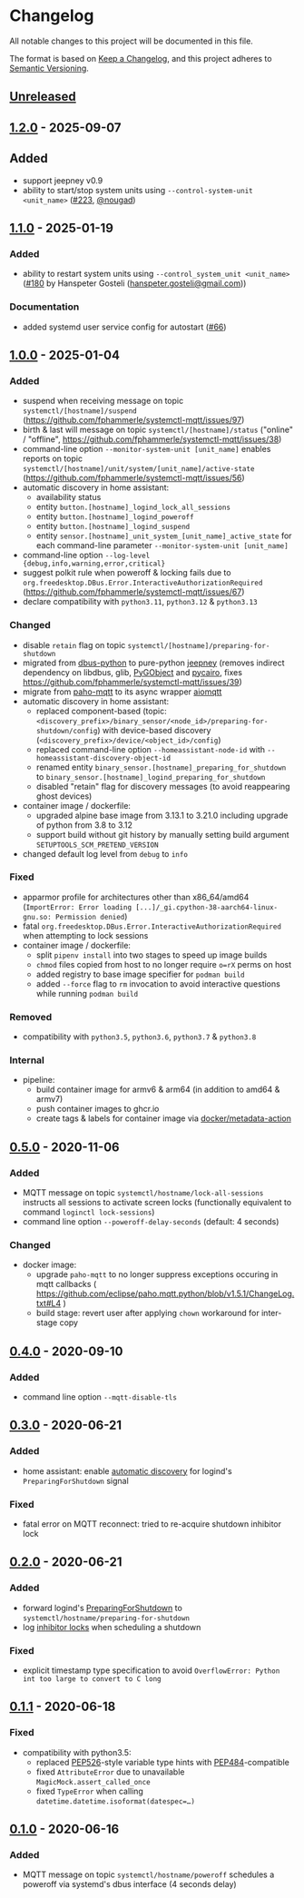 # Changelog
All notable changes to this project will be documented in this file.

The format is based on [Keep a Changelog](https://keepachangelog.com/en/1.0.0/),
and this project adheres to [Semantic Versioning](https://semver.org/spec/v2.0.0.html).

## [Unreleased]

## [1.2.0] - 2025-09-07
## Added
- support jeepney v0.9
- ability to start/stop system units using `--control-system-unit <unit_name>`
  ([#223](https://github.com/fphammerle/systemctl-mqtt/pull/223), [@nougad](https://github.com/nougad))

## [1.1.0] - 2025-01-19
### Added
- ability to restart system units using `--control_system_unit <unit_name>`
  ([#180](https://github.com/fphammerle/systemctl-mqtt/pull/180)
  by Hanspeter Gosteli (hanspeter.gosteli@gmail.com))

### Documentation
- added systemd user service config for autostart
  ([#66](https://github.com/fphammerle/systemctl-mqtt/issues/66))

## [1.0.0] - 2025-01-04
### Added
- suspend when receiving message on topic `systemctl/[hostname]/suspend`
  (https://github.com/fphammerle/systemctl-mqtt/issues/97)
- birth & last will message on topic `systemctl/[hostname]/status`
  ("online" / "offline", https://github.com/fphammerle/systemctl-mqtt/issues/38)
- command-line option `--monitor-system-unit [unit_name]` enables reports on
  topic `systemctl/[hostname]/unit/system/[unit_name]/active-state`
  (https://github.com/fphammerle/systemctl-mqtt/issues/56)
- automatic discovery in home assistant:
  - availability status
  - entity `button.[hostname]_logind_lock_all_sessions`
  - entity `button.[hostname]_logind_poweroff`
  - entity `button.[hostname]_logind_suspend`
  - entity `sensor.[hostname]_unit_system_[unit_name]_active_state`
    for each command-line parameter `--monitor-system-unit [unit_name]`
- command-line option `--log-level {debug,info,warning,error,critical}`
- suggest polkit rule when poweroff & locking fails due to
  `org.freedesktop.DBus.Error.InteractiveAuthorizationRequired`
  (https://github.com/fphammerle/systemctl-mqtt/issues/67)
- declare compatibility with `python3.11`, `python3.12` & `python3.13`

### Changed
- disable `retain` flag on topic `systemctl/[hostname]/preparing-for-shutdown`
- migrated from [dbus-python](https://gitlab.freedesktop.org/dbus/dbus-python/)
  to pure-python [jeepney](https://gitlab.com/takluyver/jeepney)
  (removes indirect dependency on libdbus, glib,
  [PyGObject](https://gitlab.gnome.org/GNOME/pygobject) and
  [pycairo](https://github.com/pygobject/pycairo),
  fixes https://github.com/fphammerle/systemctl-mqtt/issues/39)
- migrate from [paho-mqtt](https://github.com/eclipse/paho.mqtt.python) to its
  async wrapper [aiomqtt](https://github.com/sbtinstruments/aiomqtt)
- automatic discovery in home assistant:
  - replaced component-based (topic:
    `<discovery_prefix>/binary_sensor/<node_id>/preparing-for-shutdown/config`)
    with device-based discovery (`<discovery_prefix>/device/<object_id>/config`)
  - replaced command-line option `--homeassistant-node-id` with
    `--homeassistant-discovery-object-id`
  - renamed entity `binary_sensor.[hostname]_preparing_for_shutdown` to
    `binary_sensor.[hostname]_logind_preparing_for_shutdown`
  - disabled "retain" flag for discovery messages
    (to avoid reappearing ghost devices)
- container image / dockerfile:
  - upgraded alpine base image from 3.13.1 to 3.21.0 including upgrade of python
    from 3.8 to 3.12
  - support build without git history by manually setting build argument
    `SETUPTOOLS_SCM_PRETEND_VERSION`
- changed default log level from `debug` to `info`

### Fixed
- apparmor profile for architectures other than x86_64/amd64
  (`ImportError: Error loading [...]/_gi.cpython-38-aarch64-linux-gnu.so: Permission denied`)
- fatal `org.freedesktop.DBus.Error.InteractiveAuthorizationRequired` when
  attempting to lock sessions
- container image / dockerfile:
  - split `pipenv install` into two stages to speed up image builds
  - `chmod` files copied from host to no longer require `o=rX` perms on host
  - added registry to base image specifier for `podman build`
  - added `--force` flag to `rm` invocation to avoid interactive questions while
    running `podman build`

### Removed
- compatibility with `python3.5`, `python3.6`, `python3.7` & `python3.8`

### Internal
- pipeline:
  - build container image for armv6 & arm64 (in addition to amd64 & armv7)
  - push container images to ghcr.io
  - create tags & labels for container image via
    [docker/metadata-action](https://github.com/docker/metadata-action)

## [0.5.0] - 2020-11-06
### Added
- MQTT message on topic `systemctl/hostname/lock-all-sessions`
  instructs all sessions to activate screen locks
  (functionally equivalent to command `loginctl lock-sessions`)
- command line option `--poweroff-delay-seconds` (default: 4 seconds)

### Changed
- docker image:
  - upgrade `paho-mqtt` to no longer suppress exceptions occuring in mqtt callbacks
    ( https://github.com/eclipse/paho.mqtt.python/blob/v1.5.1/ChangeLog.txt#L4 )
  - build stage: revert user after applying `chown` workaround for inter-stage copy

## [0.4.0] - 2020-09-10
### Added
- command line option `--mqtt-disable-tls`

## [0.3.0] - 2020-06-21
### Added
- home assistant: enable [automatic discovery](https://www.home-assistant.io/docs/mqtt/discovery/#discovery_prefix)
  for logind's `PreparingForShutdown` signal

### Fixed
- fatal error on MQTT reconnect:
  tried to re-acquire shutdown inhibitor lock

## [0.2.0] - 2020-06-21
### Added
- forward logind's [PreparingForShutdown](https://www.freedesktop.org/wiki/Software/systemd/inhibit/)
  to `systemctl/hostname/preparing-for-shutdown`
- log [inhibitor locks](https://www.freedesktop.org/wiki/Software/systemd/inhibit/)
  when scheduling a shutdown

### Fixed
- explicit timestamp type specification to avoid
  `OverflowError: Python int too large to convert to C long`

## [0.1.1] - 2020-06-18
### Fixed
- compatibility with python3.5:
  - replaced [PEP526](https://www.python.org/dev/peps/pep-0526/#abstract)-style variable type hints
    with [PEP484](https://www.python.org/dev/peps/pep-0484/)-compatible
  - fixed `AttributeError` due to unavailable `MagicMock.assert_called_once`
  - fixed `TypeError` when calling `datetime.datetime.isoformat(datespec=…)`

## [0.1.0] - 2020-06-16
### Added
- MQTT message on topic `systemctl/hostname/poweroff`
  schedules a poweroff via systemd's dbus interface (4 seconds delay)

[Unreleased]: https://github.com/fphammerle/systemctl-mqtt/compare/v1.2.0...HEAD
[1.2.0]: https://github.com/fphammerle/systemctl-mqtt/compare/v1.1.0...v1.2.0
[1.1.0]: https://github.com/fphammerle/systemctl-mqtt/compare/v1.0.0...v1.1.0
[1.0.0]: https://github.com/fphammerle/systemctl-mqtt/compare/v0.5.0...v1.0.0
[0.5.0]: https://github.com/fphammerle/systemctl-mqtt/compare/v0.4.0...v0.5.0
[0.4.0]: https://github.com/fphammerle/systemctl-mqtt/compare/v0.3.0...v0.4.0
[0.3.0]: https://github.com/fphammerle/systemctl-mqtt/compare/v0.2.0...v0.3.0
[0.2.0]: https://github.com/fphammerle/systemctl-mqtt/compare/v0.1.1...v0.2.0
[0.1.1]: https://github.com/fphammerle/systemctl-mqtt/compare/v0.1.0...v0.1.1
[0.1.0]: https://github.com/fphammerle/systemctl-mqtt/releases/tag/v0.1.0

